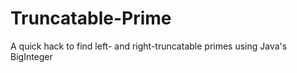 # Truncatable-Prime
A quick hack to find left- and right-truncatable primes using Java's BigInteger
